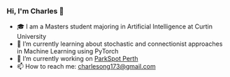 ### Hi, I'm Charles 👋

- 🎓 I am a Masters student majoring in Artificial Intelligence at Curtin University
- 🌱 I’m currently learning about stochastic and connectionist approaches in Machine Learning using PyTorch
- 🔭 I’m currently working on [ParkSpot Perth](https://parkspotperth.netlify.app/)
- 📫 How to reach me: charlesong173@gmail.com

<!-- - 👯 I’m looking to collaborate on ...
![Leetcode Stats](https://leetcode.card.workers.dev/charlesong?theme=default&font=baloo&extension=activity)
- 🔭 I’m currently working on LeetCode
- 📫 How to reach me: charlesong173@gmail.com
- 🤔 I’m looking for help with ...
- 💬 Ask me about ...
- 😄 Pronouns: ...
- ⚡ Fun fact: ... --!>
